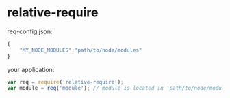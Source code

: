 # relative-require

req-config.json:
```javascript
{
	"MY_NODE_MODULES":"path/to/node/modules"
}
```

your application:
```javascript
var req = require('relative-require');
var module = req('module'); // module is located in 'path/to/node/modules/module'
```
